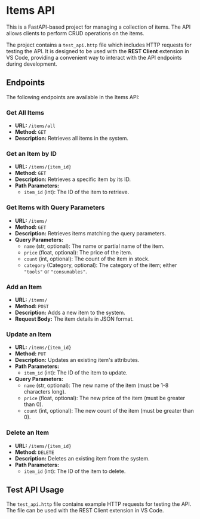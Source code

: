 # Items API

This is a FastAPI-based project for managing a collection of items. The API allows clients to perform CRUD operations on the items.

The project contains a `test_api.http` file which includes HTTP requests for testing the API. It is designed to be used with the **REST Client** extension in VS Code, providing a convenient way to interact with the API endpoints during development.

## Endpoints

The following endpoints are available in the Items API:

### Get All Items

- **URL:** `/items/all`
- **Method:** `GET`
- **Description:** Retrieves all items in the system.

### Get an Item by ID

- **URL:** `/items/{item_id}`
- **Method:** `GET`
- **Description:** Retrieves a specific item by its ID.
- **Path Parameters:**
  - `item_id` (int): The ID of the item to retrieve.

### Get Items with Query Parameters

- **URL:** `/items/`
- **Method:** `GET`
- **Description:** Retrieves items matching the query parameters.
- **Query Parameters:**
  - `name` (str, optional): The name or partial name of the item.
  - `price` (float, optional): The price of the item.
  - `count` (int, optional): The count of the item in stock.
  - `category` (Category, optional): The category of the item; either `"tools"` or `"consumables"`.

### Add an Item

- **URL:** `/items/`
- **Method:** `POST`
- **Description:** Adds a new item to the system.
- **Request Body:** The item details in JSON format.

### Update an Item

- **URL:** `/items/{item_id}`
- **Method:** `PUT`
- **Description:** Updates an existing item's attributes.
- **Path Parameters:**
  - `item_id` (int): The ID of the item to update.
- **Query Parameters:**
  - `name` (str, optional): The new name of the item (must be 1-8 characters long).
  - `price` (float, optional): The new price of the item (must be greater than 0).
  - `count` (int, optional): The new count of the item (must be greater than 0).

### Delete an Item

- **URL:** `/items/{item_id}`
- **Method:** `DELETE`
- **Description:** Deletes an existing item from the system.
- **Path Parameters:**
  - `item_id` (int): The ID of the item to delete.

## Test API Usage

The `test_api.http` file contains example HTTP requests for testing the API. The file can be used with the REST Client extension in VS Code.
